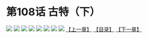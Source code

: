 # 第108话 古特（下）
![](https://mhpic.xiaomingtaiji.net/comic/D/斗破苍穹拆分版/108话/1.jpg-zymk.middle.webp)
![](https://mhpic.xiaomingtaiji.net/comic/D/斗破苍穹拆分版/108话/2.jpg-zymk.middle.webp)
![](https://mhpic.xiaomingtaiji.net/comic/D/斗破苍穹拆分版/108话/3.jpg-zymk.middle.webp)
![](https://mhpic.xiaomingtaiji.net/comic/D/斗破苍穹拆分版/108话/4.jpg-zymk.middle.webp)
![](https://mhpic.xiaomingtaiji.net/comic/D/斗破苍穹拆分版/108话/5.jpg-zymk.middle.webp)
![](https://mhpic.xiaomingtaiji.net/comic/D/斗破苍穹拆分版/108话/6.jpg-zymk.middle.webp)
![](https://mhpic.xiaomingtaiji.net/comic/D/斗破苍穹拆分版/108话/7.jpg-zymk.middle.webp)
![](https://mhpic.xiaomingtaiji.net/comic/D/斗破苍穹拆分版/108话/8.jpg-zymk.middle.webp)
[【上一章】](./107.md)
[【目录】](./README.md)
[【下一章】](./109.md)
